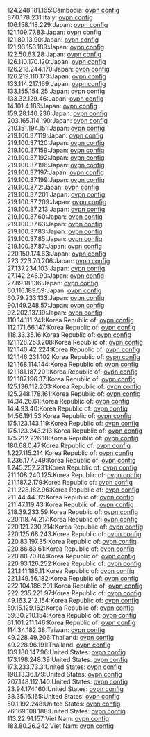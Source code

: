 124.248.181.165:Cambodia: [ovpn config](vpn/124_248_181_165.ovpn)  
87.0.178.231:Italy: [ovpn config](vpn/87_0_178_231.ovpn)  
106.158.118.229:Japan: [ovpn config](vpn/106_158_118_229.ovpn)  
121.109.77.83:Japan: [ovpn config](vpn/121_109_77_83.ovpn)  
121.80.13.90:Japan: [ovpn config](vpn/121_80_13_90.ovpn)  
121.93.153.189:Japan: [ovpn config](vpn/121_93_153_189.ovpn)  
122.50.63.28:Japan: [ovpn config](vpn/122_50_63_28.ovpn)  
126.110.170.120:Japan: [ovpn config](vpn/126_110_170_120.ovpn)  
126.218.244.170:Japan: [ovpn config](vpn/126_218_244_170.ovpn)  
126.219.110.173:Japan: [ovpn config](vpn/126_219_110_173.ovpn)  
133.114.217.169:Japan: [ovpn config](vpn/133_114_217_169.ovpn)  
133.155.154.25:Japan: [ovpn config](vpn/133_155_154_25.ovpn)  
133.32.129.46:Japan: [ovpn config](vpn/133_32_129_46.ovpn)  
14.101.4.186:Japan: [ovpn config](vpn/14_101_4_186.ovpn)  
159.28.140.236:Japan: [ovpn config](vpn/159_28_140_236.ovpn)  
203.165.114.190:Japan: [ovpn config](vpn/203_165_114_190.ovpn)  
210.151.194.151:Japan: [ovpn config](vpn/210_151_194_151.ovpn)  
219.100.37.119:Japan: [ovpn config](vpn/219_100_37_119.ovpn)  
219.100.37.120:Japan: [ovpn config](vpn/219_100_37_120.ovpn)  
219.100.37.159:Japan: [ovpn config](vpn/219_100_37_159.ovpn)  
219.100.37.192:Japan: [ovpn config](vpn/219_100_37_192.ovpn)  
219.100.37.196:Japan: [ovpn config](vpn/219_100_37_196.ovpn)  
219.100.37.197:Japan: [ovpn config](vpn/219_100_37_197.ovpn)  
219.100.37.199:Japan: [ovpn config](vpn/219_100_37_199.ovpn)  
219.100.37.2:Japan: [ovpn config](vpn/219_100_37_2.ovpn)  
219.100.37.201:Japan: [ovpn config](vpn/219_100_37_201.ovpn)  
219.100.37.209:Japan: [ovpn config](vpn/219_100_37_209.ovpn)  
219.100.37.213:Japan: [ovpn config](vpn/219_100_37_213.ovpn)  
219.100.37.60:Japan: [ovpn config](vpn/219_100_37_60.ovpn)  
219.100.37.63:Japan: [ovpn config](vpn/219_100_37_63.ovpn)  
219.100.37.83:Japan: [ovpn config](vpn/219_100_37_83.ovpn)  
219.100.37.85:Japan: [ovpn config](vpn/219_100_37_85.ovpn)  
219.100.37.87:Japan: [ovpn config](vpn/219_100_37_87.ovpn)  
220.150.174.63:Japan: [ovpn config](vpn/220_150_174_63.ovpn)  
223.223.70.206:Japan: [ovpn config](vpn/223_223_70_206.ovpn)  
27.137.234.103:Japan: [ovpn config](vpn/27_137_234_103.ovpn)  
27.142.246.90:Japan: [ovpn config](vpn/27_142_246_90.ovpn)  
27.89.18.136:Japan: [ovpn config](vpn/27_89_18_136.ovpn)  
60.116.189.59:Japan: [ovpn config](vpn/60_116_189_59.ovpn)  
60.79.233.133:Japan: [ovpn config](vpn/60_79_233_133.ovpn)  
90.149.248.57:Japan: [ovpn config](vpn/90_149_248_57.ovpn)  
92.202.137.19:Japan: [ovpn config](vpn/92_202_137_19.ovpn)  
110.14.111.241:Korea Republic of: [ovpn config](vpn/110_14_111_241.ovpn)  
112.171.66.147:Korea Republic of: [ovpn config](vpn/112_171_66_147.ovpn)  
118.33.35.16:Korea Republic of: [ovpn config](vpn/118_33_35_16.ovpn)  
121.128.253.208:Korea Republic of: [ovpn config](vpn/121_128_253_208.ovpn)  
121.140.42.224:Korea Republic of: [ovpn config](vpn/121_140_42_224.ovpn)  
121.146.231.102:Korea Republic of: [ovpn config](vpn/121_146_231_102.ovpn)  
121.168.114.144:Korea Republic of: [ovpn config](vpn/121_168_114_144.ovpn)  
121.181.187.201:Korea Republic of: [ovpn config](vpn/121_181_187_201.ovpn)  
121.187.196.37:Korea Republic of: [ovpn config](vpn/121_187_196_37.ovpn)  
125.136.112.203:Korea Republic of: [ovpn config](vpn/125_136_112_203.ovpn)  
125.248.178.161:Korea Republic of: [ovpn config](vpn/125_248_178_161.ovpn)  
14.34.26.61:Korea Republic of: [ovpn config](vpn/14_34_26_61.ovpn)  
14.4.93.40:Korea Republic of: [ovpn config](vpn/14_4_93_40.ovpn)  
14.56.191.53:Korea Republic of: [ovpn config](vpn/14_56_191_53.ovpn)  
175.123.143.119:Korea Republic of: [ovpn config](vpn/175_123_143_119.ovpn)  
175.123.243.213:Korea Republic of: [ovpn config](vpn/175_123_243_213.ovpn)  
175.212.226.18:Korea Republic of: [ovpn config](vpn/175_212_226_18.ovpn)  
180.68.0.47:Korea Republic of: [ovpn config](vpn/180_68_0_47.ovpn)  
1.227.115.214:Korea Republic of: [ovpn config](vpn/1_227_115_214.ovpn)  
1.236.177.249:Korea Republic of: [ovpn config](vpn/1_236_177_249.ovpn)  
1.245.252.231:Korea Republic of: [ovpn config](vpn/1_245_252_231.ovpn)  
211.108.240.125:Korea Republic of: [ovpn config](vpn/211_108_240_125.ovpn)  
211.187.2.179:Korea Republic of: [ovpn config](vpn/211_187_2_179.ovpn)  
211.228.182.96:Korea Republic of: [ovpn config](vpn/211_228_182_96.ovpn)  
211.44.44.32:Korea Republic of: [ovpn config](vpn/211_44_44_32.ovpn)  
211.47.119.43:Korea Republic of: [ovpn config](vpn/211_47_119_43.ovpn)  
218.39.233.59:Korea Republic of: [ovpn config](vpn/218_39_233_59.ovpn)  
220.118.74.217:Korea Republic of: [ovpn config](vpn/220_118_74_217.ovpn)  
220.121.230.214:Korea Republic of: [ovpn config](vpn/220_121_230_214.ovpn)  
220.125.68.243:Korea Republic of: [ovpn config](vpn/220_125_68_243.ovpn)  
220.83.197.35:Korea Republic of: [ovpn config](vpn/220_83_197_35.ovpn)  
220.86.83.61:Korea Republic of: [ovpn config](vpn/220_86_83_61.ovpn)  
220.88.70.84:Korea Republic of: [ovpn config](vpn/220_88_70_84.ovpn)  
220.93.126.252:Korea Republic of: [ovpn config](vpn/220_93_126_252.ovpn)  
221.141.185.11:Korea Republic of: [ovpn config](vpn/221_141_185_11.ovpn)  
221.149.56.182:Korea Republic of: [ovpn config](vpn/221_149_56_182.ovpn)  
222.104.186.201:Korea Republic of: [ovpn config](vpn/222_104_186_201.ovpn)  
222.235.221.97:Korea Republic of: [ovpn config](vpn/222_235_221_97.ovpn)  
49.163.212.154:Korea Republic of: [ovpn config](vpn/49_163_212_154.ovpn)  
59.15.129.162:Korea Republic of: [ovpn config](vpn/59_15_129_162.ovpn)  
59.30.210.154:Korea Republic of: [ovpn config](vpn/59_30_210_154.ovpn)  
61.101.211.146:Korea Republic of: [ovpn config](vpn/61_101_211_146.ovpn)  
114.34.182.38:Taiwan: [ovpn config](vpn/114_34_182_38.ovpn)  
49.228.49.206:Thailand: [ovpn config](vpn/49_228_49_206.ovpn)  
49.228.96.191:Thailand: [ovpn config](vpn/49_228_96_191.ovpn)  
139.180.147.96:United States: [ovpn config](vpn/139_180_147_96.ovpn)  
173.198.248.39:United States: [ovpn config](vpn/173_198_248_39.ovpn)  
173.233.73.3:United States: [ovpn config](vpn/173_233_73_3.ovpn)  
198.13.36.179:United States: [ovpn config](vpn/198_13_36_179.ovpn)  
207.148.112.140:United States: [ovpn config](vpn/207_148_112_140.ovpn)  
23.94.174.160:United States: [ovpn config](vpn/23_94_174_160.ovpn)  
38.35.16.165:United States: [ovpn config](vpn/38_35_16_165.ovpn)  
50.1.192.248:United States: [ovpn config](vpn/50_1_192_248.ovpn)  
76.169.108.188:United States: [ovpn config](vpn/76_169_108_188.ovpn)  
113.22.91.157:Viet Nam: [ovpn config](vpn/113_22_91_157.ovpn)  
183.80.26.242:Viet Nam: [ovpn config](vpn/183_80_26_242.ovpn)  
